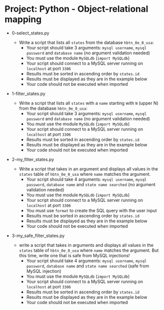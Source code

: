 # Project: Python - Object-relational mapping

*   0-select_states.py
    - Write a script that lists all `states` from the database `hbtn_0e_0_usa`:
      - Your script should take 3 arguments: `mysql username`, `mysql password` and `database name` (no argument validation needed)
      - You must use the module `MySQLdb` (`import MySQLdb`)
      - Your script should connect to a MySQL server running on `localhost` at port `3306`
      - Results must be sorted in ascending order by `states.id`
      - Results must be displayed as they are in the example below
      - Your code should not be executed when imported

*   1-filter_states.py
    - Write a script that lists all `states` with a `name` starting with `N` (upper N) from the database `hbtn_0e_0_usa`:
      - Your script should take 3 arguments: `mysql username`, `mysql password` and `database name` (no argument validation needed)
      - You must use the module `MySQLdb` (`import MySQLdb`)
      - Your script should connect to a MySQL server running on `localhost` at port `3306`
      - Results must be sorted in ascending order by `states.id`
      - Results must be displayed as they are in the example below
      - Your code should not be executed when imported

*   2-my_filter_states.py
    - Write a script that takes in an argument and displays all values in the `states` table of `hbtn_0e_0_usa` where `name` matches the argument.
      - Your script should take 4 arguments: `mysql username`, `mysql password`, `database name` and `state name searched` (no argument validation needed)
      - You must use the module `MySQLdb` (`import MySQLdb`)
      - Your script should connect to a MySQL server running on `localhost` at port `3306`
      - You must use `format` to create the SQL query with the user input
      - Results must be sorted in ascending order by `states.id`
      - Results must be displayed as they are in the example below
      - Your code should not be executed when imported

*   3-my_safe_filter_states.py
    -  write a script that takes in arguments and displays all values in the `states` table of `hbtn_0e_0_usa` where `name` matches the argument. But this time, write one that is safe from MySQL injections!
       - Your script should take 4 arguments: `mysql username`, `mysql password`, `database name` and `state name searched` (safe from MySQL injection)
       - You must use the module `MySQLdb` (`import MySQLdb`)
       - Your script should connect to a MySQL server running on `localhost` at port `3306`
       - Results must be sorted in ascending order by `states.id`
       - Results must be displayed as they are in the example below
       - Your code should not be executed when imported
